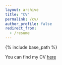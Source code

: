 ```yaml
---
layout: archive
title: "CV"
permalink: /cv/
author_profile: false
redirect_from:
  - /resume
---
```

{% include base_path %}

You can find my CV [here](https://andalenavals.github.io/assets/files/academic_cv.pdf)
